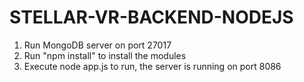 # STELLAR-VR-BACKEND-NODEJS

1. Run MongoDB server on port 27017
2. Run "npm install" to install the modules
3. Execute node app.js to run, the server is running on port 8086
